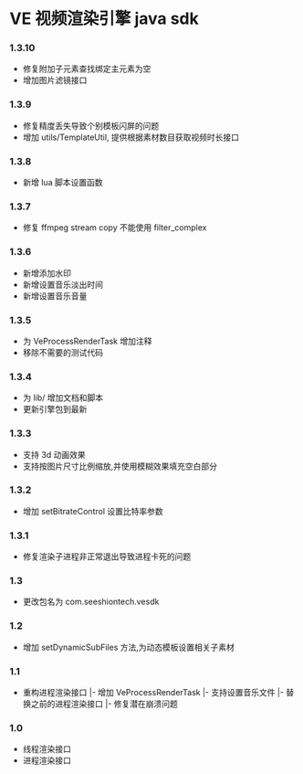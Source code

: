 # VE 视频渲染引擎 java sdk
### 1.3.10
+ 修复附加子元素查找绑定主元素为空
+ 增加图片滤镜接口

### 1.3.9
+ 修复精度丢失导致个别模板闪屏的问题
+ 增加 utils/TemplateUtil, 提供根据素材数目获取视频时长接口

### 1.3.8
+ 新增 lua 脚本设置函数

### 1.3.7
+ 修复 ffmpeg stream copy 不能使用 filter_complex 

### 1.3.6 
+ 新增添加水印
+ 新增设置音乐淡出时间
+ 新增设置音乐音量

### 1.3.5
+ 为 VeProcessRenderTask 增加注释
+ 移除不需要的测试代码

### 1.3.4 
+ 为 lib/ 增加文档和脚本
+ 更新引擎包到最新

### 1.3.3 
+ 支持 3d 动画效果
+ 支持按图片尺寸比例缩放,并使用模糊效果填充空白部分

### 1.3.2
+ 增加 setBitrateControl 设置比特率参数


### 1.3.1
+ 修复渲染子进程非正常退出导致进程卡死的问题


### 1.3
+ 更改包名为 com.seeshiontech.vesdk


### 1.2
+ 增加 setDynamicSubFiles 方法,为动态模板设置相关子素材

### 1.1
+ 重构进程渲染接口
    |- 增加 VeProcessRenderTask
    |- 支持设置音乐文件
    |- 替换之前的进程渲染接口
    |- 修复潜在崩溃问题
    
### 1.0

+ 线程渲染接口
+ 进程渲染接口
